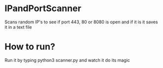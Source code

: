 # IPandPortScanner
Scans random IP's to see if port 443, 80 or 8080 is open and if it is it saves it in a text file

# How to run?
Run it by typing 
python3 scanner.py
and watch it do its magic

